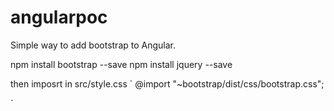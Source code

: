 # angularpoc

Simple way to add bootstrap to Angular.

npm install bootstrap --save
npm install jquery --save

then imposrt in src/style.css
`
@import "~bootstrap/dist/css/bootstrap.css";

`
